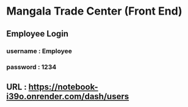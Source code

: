 # Mangala Trade Center (Front End)

## Employee Login

### username : Employee
### password : 1234


## URL :  https://notebook-i39o.onrender.com/dash/users
